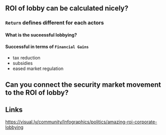 ## ROI of lobby can be calculated nicely?
### `Return` defines different for each actors
#### What is the suceessful lobbying? 
#### Successful in terms of `Financial Gains`
- tax reduction
- subsidies 
- eased market regulation


## Can you connect the security market movement to the ROI of lobby?

## Links
https://visual.ly/community/Infographics/politics/amazing-roi-corporate-lobbying
